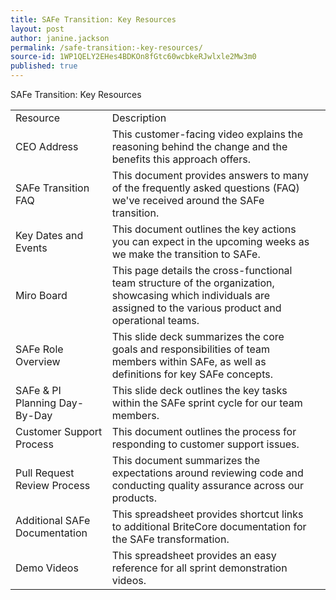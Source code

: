 ```yaml
---
title: SAFe Transition: Key Resources
layout: post
author: janine.jackson
permalink: /safe-transition:-key-resources/
source-id: 1WP1QELY2EHes4BDKOn8fGtc60wcbkeRJwlxle2Mw3m0
published: true
---
```

SAFe Transition: Key Resources

<table>
  <tr>
    <td>Resource</td>
    <td>Description</td>
    <td></td>
  </tr>
  <tr>
    <td>CEO Address</td>
    <td>This customer-facing video explains the reasoning behind the change and the benefits this approach offers.</td>
    <td></td>
  </tr>
  <tr>
    <td>SAFe Transition FAQ</td>
    <td>This document provides answers to many of the frequently asked questions (FAQ) we've received around the SAFe transition.</td>
    <td></td>
  </tr>
  <tr>
    <td>Key Dates and Events</td>
    <td>This document outlines the key actions you can expect in the upcoming weeks as we make the transition to SAFe.</td>
    <td></td>
  </tr>
  <tr>
    <td>Miro Board</td>
    <td>This page details the cross-functional team structure of the organization, showcasing which individuals are assigned to the various product and operational teams. </td>
    <td></td>
  </tr>
  <tr>
    <td>SAFe Role Overview</td>
    <td>This slide deck summarizes the core goals and responsibilities of team members within SAFe, as well as definitions for key SAFe concepts.</td>
    <td></td>
  </tr>
  <tr>
    <td>SAFe & PI Planning Day-By-Day</td>
    <td>This slide deck outlines the key tasks within the SAFe sprint cycle for our team members.</td>
    <td></td>
  </tr>
  <tr>
    <td>Customer Support Process</td>
    <td>This document outlines the process for responding to customer support issues. </td>
    <td></td>
  </tr>
  <tr>
    <td>Pull Request Review Process</td>
    <td>This document summarizes the expectations around reviewing code and conducting quality assurance across our products. </td>
    <td></td>
  </tr>
  <tr>
    <td>Additional SAFe Documentation</td>
    <td>This spreadsheet provides shortcut links to additional BriteCore documentation for the SAFe transformation. </td>
    <td></td>
  </tr>
  <tr>
    <td>Demo Videos</td>
    <td>This spreadsheet provides an easy reference for all sprint demonstration videos.</td>
    <td></td>
  </tr>
</table>


